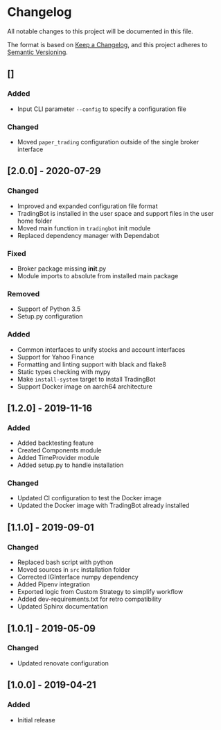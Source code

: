 # Changelog
All notable changes to this project will be documented in this file.

The format is based on [Keep a Changelog](https://keepachangelog.com/en/1.0.0/),
and this project adheres to [Semantic Versioning](https://semver.org/spec/v2.0.0.html).

## []
### Added
- Input CLI parameter `--config` to specify a configuration file

### Changed
- Moved `paper_trading` configuration outside of the single broker interface

## [2.0.0] - 2020-07-29
### Changed
- Improved and expanded configuration file format
- TradingBot is installed in the user space and support files in the user home folder
- Moved main function in `tradingbot` init module
- Replaced dependency manager with Dependabot

### Fixed
- Broker package missing __init__.py
- Module imports to absolute from installed main package

### Removed
- Support of Python 3.5
- Setup.py configuration

### Added
- Common interfaces to unify stocks and account interfaces
- Support for Yahoo Finance
- Formatting and linting support with black and flake8
- Static types checking with mypy
- Make `install-system` target to install TradingBot
- Support Docker image on aarch64 architecture

## [1.2.0] - 2019-11-16
### Added
- Added backtesting feature
- Created Components module
- Added TimeProvider module
- Added setup.py to handle installation

### Changed
- Updated CI configuration to test the Docker image
- Updated the Docker image with TradingBot already installed

## [1.1.0] - 2019-09-01
### Changed
- Replaced bash script with python
- Moved sources in `src` installation folder
- Corrected IGInterface numpy dependency
- Added Pipenv integration
- Exported logic from Custom Strategy to simplify workflow
- Added dev-requirements.txt for retro compatibility
- Updated Sphinx documentation

## [1.0.1] - 2019-05-09
### Changed
- Updated renovate configuration

## [1.0.0] - 2019-04-21
### Added
- Initial release
